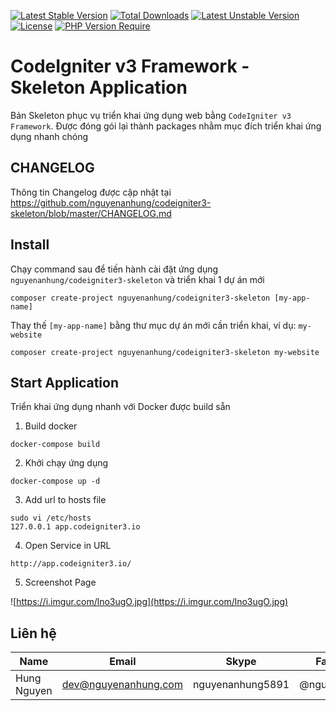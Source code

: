 [![Latest Stable Version](http://poser.pugx.org/nguyenanhung/codeigniter3-skeleton/v)](https://packagist.org/packages/nguyenanhung/codeigniter3-skeleton) [![Total Downloads](http://poser.pugx.org/nguyenanhung/codeigniter3-skeleton/downloads)](https://packagist.org/packages/nguyenanhung/codeigniter3-skeleton) [![Latest Unstable Version](http://poser.pugx.org/nguyenanhung/codeigniter3-skeleton/v/unstable)](https://packagist.org/packages/nguyenanhung/codeigniter3-skeleton) [![License](http://poser.pugx.org/nguyenanhung/codeigniter3-skeleton/license)](https://packagist.org/packages/nguyenanhung/codeigniter3-skeleton) [![PHP Version Require](http://poser.pugx.org/nguyenanhung/codeigniter3-skeleton/require/php)](https://packagist.org/packages/nguyenanhung/codeigniter3-skeleton)

# CodeIgniter v3 Framework - Skeleton Application

Bản Skeleton phục vụ triển khai ứng dụng web bằng `CodeIgniter v3 Framework`. Được đóng gói lại thành packages nhằm mục đích triển khai ứng dụng nhanh chóng

## CHANGELOG

Thông tin Changelog được cập nhật tại https://github.com/nguyenanhung/codeigniter3-skeleton/blob/master/CHANGELOG.md

## Install

Chạy command sau để tiến hành cài đặt ứng dụng `nguyenanhung/codeigniter3-skeleton` và triển khai 1 dự án mới

```shell
composer create-project nguyenanhung/codeigniter3-skeleton [my-app-name]
```

Thay thế `[my-app-name]` bằng thư mục dự án mới cần triển khai, ví dụ: `my-website`

```shell
composer create-project nguyenanhung/codeigniter3-skeleton my-website
```

## Start Application

Triển khai ứng dụng nhanh với Docker được build sẵn

1. Build docker

```shell
docker-compose build
```

2. Khởi chạy ứng dụng

```shell
docker-compose up -d
```

3. Add url to hosts file

```shell
sudo vi /etc/hosts
127.0.0.1 app.codeigniter3.io
```

4. Open Service in URL

```shell
http://app.codeigniter3.io/
```

5. Screenshot Page

![https://i.imgur.com/lno3ugO.jpg](https://i.imgur.com/lno3ugO.jpg)

## Liên hệ

| Name        | Email                | Skype            | Facebook      |
|-------------|----------------------|------------------|---------------|
| Hung Nguyen | dev@nguyenanhung.com | nguyenanhung5891 | @nguyenanhung |
